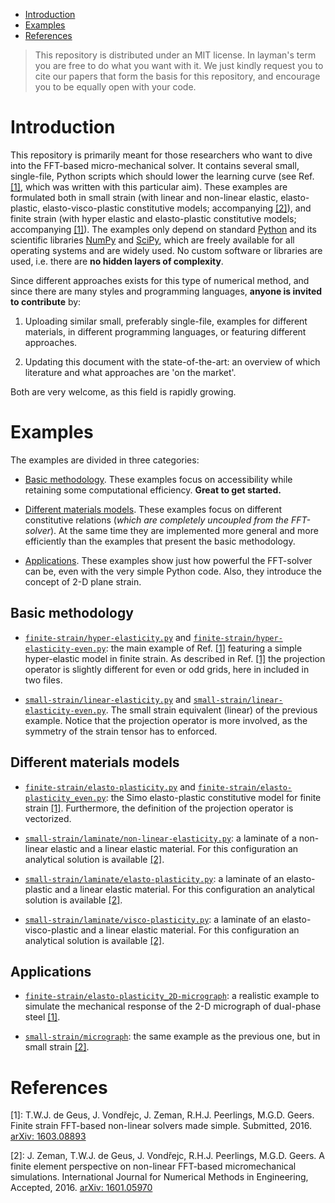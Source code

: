 
- [Introduction](#introduction)
- [Examples](#examples)
- [References](#references)

> This repository is distributed under an MIT license. In layman's term you are free to do what you want with it. We just kindly request you to cite our papers that form the basis for this repository, and encourage you to be equally open with your code.

# Introduction

This repository is primarily meant for those researchers who want to dive into the FFT-based micro-mechanical solver. It contains several small, single-file, Python scripts which should lower the learning curve (see Ref. [[1]](http://arxiv.org/abs/1603.08893), which was written with this particular aim). These examples are formulated both in small strain (with linear and non-linear elastic, elasto-plastic, elasto-visco-plastic constitutive models; accompanying [[2]](http://arxiv.org/abs/1601.05970)), and finite strain (with hyper elastic and elasto-plastic constitutive models; accompanying [[1]](http://arxiv.org/abs/1603.08893)). The examples only depend on standard [Python](https://www.python.org) and its scientific libraries [NumPy](http://www.numpy.org) and [SciPy](https://www.scipy.org), which are freely available for all operating systems and are widely used. No custom software or libraries are used, i.e. there are **no hidden layers of complexity**.

Since different approaches exists for this type of numerical method, and since there are many styles and programming languages, **anyone is invited to contribute** by:

1. Uploading similar small, preferably single-file, examples for different materials, in different programming languages, or featuring different approaches.

2. Updating this document with the state-of-the-art: an overview of which literature and what approaches are 'on the market'.

Both are very welcome, as this field is rapidly growing.

# Examples

The examples are divided in three categories:

- [Basic methodology](#basic-methodology). These examples focus on accessibility while retaining some computational efficiency. **Great to get started.**

- [Different materials models](#different-materials-models). These examples focus on different constitutive relations (*which are completely uncoupled from the FFT-solver*). At the same time they are implemented more general and more efficiently than the examples that present the basic methodology.

- [Applications](#applications). These examples show just how powerful the FFT-solver can be, even with the very simple Python code. Also, they introduce the concept of 2-D plane strain.

## Basic methodology

*   [`finite-strain/hyper-elasticity.py`](./finite-strain/hyper-elasticity.py) and [`finite-strain/hyper-elasticity-even.py`](./finite-strain/hyper-elasticity-even.py): the main example of Ref. [[1]](http://arxiv.org/abs/1603.08893) featuring a simple hyper-elastic model in finite strain. As described in Ref. [[1]](http://arxiv.org/abs/1603.08893) the projection operator is slightly different for even or odd grids, here in included in two files.

*   [`small-strain/linear-elasticity.py`](./small-strain/linear-elasticity.py) and [`small-strain/linear-elasticity-even.py`](./small-strain/linear-elasticity-even.py). The small strain equivalent (linear) of the previous example. Notice that the projection operator is more involved, as the symmetry of the strain tensor has to enforced.

## Different materials models

*   [`finite-strain/elasto-plasticity.py`](./finite-strain/elasto-plasticity.py) and [`finite-strain/elasto-plasticity_even.py`](./finite-strain/elasto-plasticity_even.py): the Simo elasto-plastic constitutive model for finite strain [[1]](http://arxiv.org/abs/1603.08893). Furthermore, the definition of the projection operator is vectorized.

*   [`small-strain/laminate/non-linear-elasticity.py`](./small-strain/laminate/non-linear-elasticity.py): a laminate of a non-linear elastic and a linear elastic material. For this configuration an analytical solution is available [[2]](http://arxiv.org/abs/1601.05970).

*   [`small-strain/laminate/elasto-plasticity.py`](./small-strain/laminate/elasto-plasticity.py): a laminate of an elasto-plastic and a linear elastic material. For this configuration an analytical solution is available [[2]](http://arxiv.org/abs/1601.05970).

*   [`small-strain/laminate/visco-plasticity.py`](./small-strain/laminate/visco-plasticity.py): a laminate of an elasto-visco-plastic and a linear elastic material. For this configuration an analytical solution is available [[2]](http://arxiv.org/abs/1601.05970).

## Applications

*   [`finite-strain/elasto-plasticity_2D-micrograph`](./finite-strain/elasto-plasticity_2D-micrograph): a realistic example to simulate the mechanical response of the 2-D micrograph of dual-phase steel [[1]](http://arxiv.org/abs/1603.08893).

*   [`small-strain/micrograph`](./small-strain/micrograph): the same example as the previous one, but in small strain [[2]](http://arxiv.org/abs/1601.05970).

# References

[1]: T.W.J. de Geus, J. Vondřejc, J. Zeman, R.H.J. Peerlings, M.G.D. Geers. Finite strain FFT-based non-linear solvers made simple. Submitted, 2016. [arXiv: 1603.08893](http://arxiv.org/abs/1603.08893)

[2]: J. Zeman, T.W.J. de Geus, J. Vondřejc, R.H.J. Peerlings, M.G.D. Geers. A finite element perspective on non-linear FFT-based micromechanical simulations. International Journal for Numerical Methods in Engineering, Accepted, 2016. [arXiv: 1601.05970](http://arxiv.org/abs/1601.05970)
